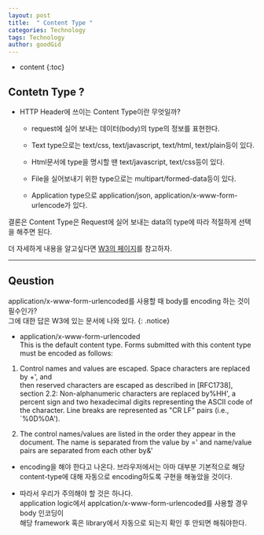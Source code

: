 ```yaml
---
layout: post
title:  " Content Type "
categories: Technology
tags: Technology
author: goodGid
---
```

* content
{:toc}


## Contetn Type ?

* HTTP Header에 쓰이는 Content Type이란 무엇일까?

	- request에 실어 보내는 데이터(body)의 type의 정보를 표현한다.

	- Text type으로는 text/css, text/javascript, text/html, text/plain등이 있다.

	- Html문서에 type을 명시할 땐 text/javascript, text/css등이 있다.

	- File을 실어보내기 위한 type으로는 multipart/formed-data등이 있다.

	- Application type으로 application/json, application/x-www-form-urlencode가 있다.

결론은 Content Type은 Request에 실어 보내는 data의 type에 따라 적절하게 선택을 해주면 된다.

더 자세하게 내용을 알고싶다면 [W3의 페이지](http://www.w3.org/Protocols/rfc1341/4_Content-Type.html)를 참고하자. 



---

## Qeustion

application/x-www-form-urlencoded를 사용할 때 body를 encoding 하는 것이 필수인가? <br> 그에 대한 답은 W3에 있는 문서에 나와 있다.
{: .notice}


* application/x-www-form-urlencoded <br> This is the default content type. Forms submitted with this content type must be encoded as follows: 

1. Control names and values are escaped. Space characters are replaced by +', and <br> then reserved characters are escaped as described in [RFC1738], section 2.2: Non-alphanumeric characters are replaced by%HH', a percent sign and two hexadecimal digits representing the ASCII code of the character. Line breaks are represented as "CR LF" pairs (i.e., `%0D%0A').

2. The control names/values are listed in the order they appear in the document. The name is separated from the value by =' and name/value pairs are separated from each other by&'

* encoding을 해야 한다고 나온다. 브라우저에서는 아마 대부분 기본적으로 해당 content-type에 대해 자동으로 encoding하도록 구현을 해놓았을 것이다.

* 따라서 우리가 주의해야 할 것은 하나다. <br> application logic에서 applcation/x-www-form-urlencoded를 사용할 경우 body 인코딩이 <br> 해당 framework 혹은 library에서 자동으로 되는지 확인 후 안되면 해줘야한다.



